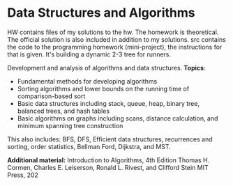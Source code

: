 # Data Structures and Algorithms

HW contains files of my solutions to the hw.
The homework is theoretical. The official solution is also included in addition to my solutions.
src contains the code to the programming homework (mini-project), the instructions for that is given. It's building a dynamic 2-3 tree for runners.

Development and analysis of algorithms and data structures. **Topics**:
- Fundamental methods for developing algorithms
- Sorting algorithms and lower bounds on the running time of comparison-based sort
- Basic data structures including stack, queue, heap, binary tree, balanced trees, and hash tables
- Basic algorithms on graphs including scans, distance calculation, and minimum spanning tree construction

This also includes: BFS, DFS, Efficient data structures, recurrences and sorting, order statistics, Bellman Ford, Dijkstra, and MST.

**Additional material:**
Introduction to Algorithms, 4th Edition
Thomas H. Cormen, Charles E. Leiserson, Ronald L. Rivest, and Clifford Stein
MIT Press, 202
